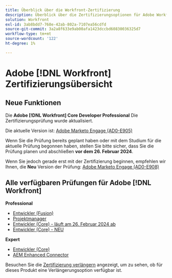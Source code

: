 ```yaml
---
title: Überblick über die Workfront-Zertifizierung
description: Überblick über die Zertifizierungsoptionen für Adobe Workfront
solution: Workfront
exl-id: 3ab8bdd7-768e-42ab-802a-7107ea56cdfd
source-git-commit: 3a2a8f633e9ab00afa1423dccbd60830036325d7
workflow-type: tm+mt
source-wordcount: '122'
ht-degree: 1%

---
```


# Adobe [!DNL Workfront] Zertifizierungsübersicht

## Neue Funktionen

Die **Adobe [!DNL Workfront] Core Developer Professional** Die Zertifizierungsprüfung wurde aktualisiert.

Die aktuelle Version ist: [Adobe Marketo Engage (AD0-E905)](/help/certifications/aw/aw-core-p-developer.md)

Wenn Sie die Prüfung bereits geplant haben oder mit dem Studium für die aktuelle Prüfung begonnen haben, stellen Sie bitte sicher, dass Sie die Prüfung planen und abschließen **vor dem 26. Februar 2024**.

Wenn Sie jedoch gerade erst mit der Zertifizierung beginnen, empfehlen wir Ihnen, die **Neu** Version der Prüfung: [Adobe Marketo Engage (AD0-E908)](help/certifications/aw/aw-core-p-developer-23-12.md)

## Alle verfügbaren Prüfungen für Adobe [!DNL Workfront]

**Professional**

* [Entwickler (Fusion)](/help/certifications/aw/aw-fusion-p-developer.md) <!--AD0-E902-->
* [Projektmanager](/help/certifications/aw/aw-p-project-manager.md) <!--AD0-E903-->
* [Entwickler (Core) - läuft am 26. Februar 2024 ab](/help/certifications/aw/aw-core-p-developer.md) <!--AD0-E905-->
* [Entwickler (Core) - NEU](help/certifications/aw/aw-core-p-developer-23-12.md) <!--AD0-E908-->

**Expert**

* [Entwickler (Core)](/help/certifications/aw/aw-core-e-developer-23-08.md) <!--AD0-E907-->
* [AEM Enhanced Connector](/help/certifications/aw/aw-aem-e-connector.md) <!--AD0-E906-->

Besuchen Sie die [Zertifizierung verlängern](/help/certifications/renew.md) angezeigt, um zu sehen, ob für dieses Produkt eine Verlängerungsoption verfügbar ist.
